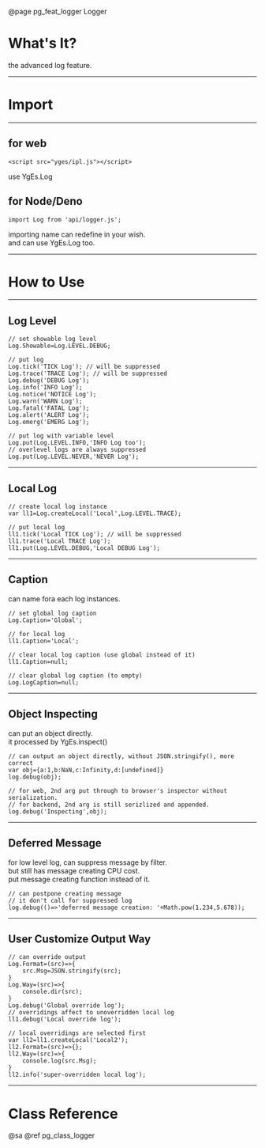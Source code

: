 ﻿@page pg_feat_logger Logger

# What's It?

the advanced log feature.  

-----
# Import

-----
## for web

```
<script src="yges/ipl.js"></script>
```
use YgEs.Log

## for Node/Deno

```
import Log from 'api/logger.js';
```
importing name can redefine in your wish.  
and can use YgEs.Log too.  

-----
# How to Use

-----
## Log Level

```
// set showable log level 
Log.Showable=Log.LEVEL.DEBUG;

// put log 
Log.tick('TICK Log'); // will be suppressed 
Log.trace('TRACE Log'); // will be suppressed 
Log.debug('DEBUG Log');
Log.info('INFO Log');
Log.notice('NOTICE Log');
Log.warn('WARN Log');
Log.fatal('FATAL Log');
Log.alert('ALERT Log');
Log.emerg('EMERG Log');

// put log with variable level
Log.put(Log.LEVEL.INFO,'INFO Log too');
// overlevel logs are always suppressed 
Log.put(Log.LEVEL.NEVER,'NEVER Log');
```

-----
## Local Log

```
// create local log instance 
var ll1=Log.createLocal('Local',Log.LEVEL.TRACE);

// put local log 
ll1.tick('Local TICK Log'); // will be suppressed 
ll1.trace('Local TRACE Log');
ll1.put(Log.LEVEL.DEBUG,'Local DEBUG Log');
```

-----
## Caption

can name fora each log instances.
```
// set global log caption 
Log.Caption='Global';

// for local log
ll1.Caption='Local';

// clear local log caption (use global instead of it)
ll1.Caption=null;

// clear global log caption (to empty) 
Log.LogCaption=null;

```

-----
## Object Inspecting

can put an object directly.  
it processed by YgEs.inspect() 

```
// can output an object directly, without JSON.stringify(), more correct   
var obj={a:1,b:NaN,c:Infinity,d:[undefined]}
log.debug(obj);

// for web, 2nd arg put through to browser's inspector without serialization.  
// for backend, 2nd arg is still serizlized and appended.  
log.debug('Inspecting',obj);
```

-----
## Deferred Message

for low level log, can suppress message by filter.  
but still has message creating CPU cost.  
put message creating function instead of it.  

```
// can postpone creating message 
// it don't call for suppressed log 
log.debug(()=>'deferred message creation: '+Math.pow(1.234,5.678));
```

-----
## User Customize Output Way

```
// can override output 
Log.Format=(src)=>{
	src.Msg=JSON.stringify(src);
}
Log.Way=(src)=>{
	console.dir(src);
}
Log.debug('Global override log');
// overridings affect to unoverridden local log 
ll1.debug('Local override log');

// local overridings are selected first 
var ll2=ll1.createLocal('Local2');
ll2.Format=(src)=>{};
ll2.Way=(src)=>{
	console.log(src.Msg);
}
ll2.info('super-overridden local log');
```

-----
# Class Reference

@sa @ref pg_class_logger
